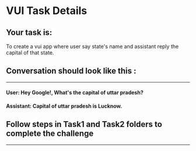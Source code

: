 # VUI Task Details
## Your task is: 
To create a vui app where user say state's name and assistant reply the capital of that state.

## Conversation should look like this :
___
#### User: Hey Google!, What's the capital of uttar pradesh?
#### Assistant: Capital of uttar pradesh is Lucknow. 

## Follow steps in Task1 and Task2 folders to complete the challenge
___